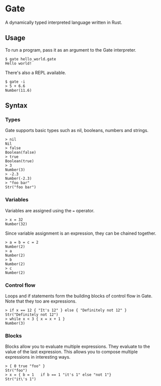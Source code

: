 # Gate

A dynamically typed interpreted language written in Rust.

## Usage

To run a program, pass it as an argument to the Gate interpreter.

```
$ gate hello_world.gate
Hello world!
```

There's also a REPL available.

```
$ gate -i
> 5 + 6.6
Number(11.6)
```

## Syntax

### Types

Gate supports basic types such as nil, booleans, numbers and strings.

```
> nil
Nil
> false
Boolean(false)
> true
Boolean(true)
> 3
Number(3)
> -2.3
Number(-2.3)
> "foo bar"
Str("foo bar")
```

### Variables

Variables are assigned using the `=` operator.

```
> x = 32
Number(32)
```

Since variable assignment is an expression, they can be chained together.

```
> a = b = c = 2
Number(2)
> a
Number(2)
> b
Number(2)
> c
Number(2)
```

### Control flow

Loops and if statements form the building blocks of control flow in Gate.  Note that they too are expressions.

```
> if x == 12 { "It's 12" } else { "Definitely not 12" }
Str("Definitely not 12")
> while x < 3 { x = x + 1 }
Number(3)
```

### Blocks

Blocks allow you to evaluate multiple expressions.  They evaluate to the value of the last expression.  This allows you to compose multiple expressions in interesting ways.

```
> { 0 true "foo" }
Str("foo")
> x = { b = 1   if b == 1 "it's 1" else "not 1"}
Str("it\'s 1")
```
